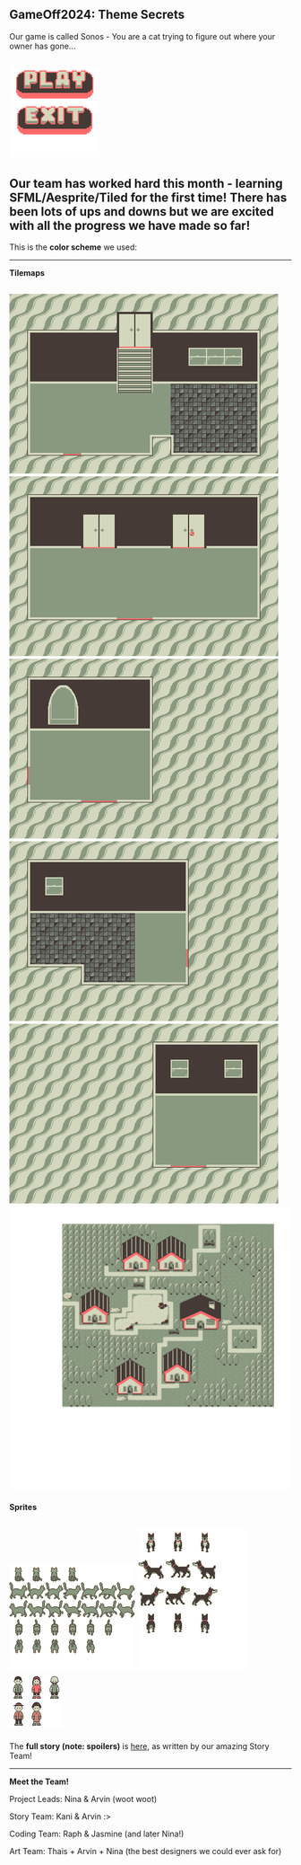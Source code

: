 GameOff2024: Theme Secrets
---
Our game is called Sonos - You are a cat trying to figure out where your owner has gone...

![GameOff2024](SFMLApp/images/Main_Menu.png)
---
Our team has worked hard this month - learning SFML/Aesprite/Tiled for the first time! There has been lots of ups and downs but we are excited with all the progress we have made so far!
--
This is the **color scheme** we used: 

---
**Tilemaps**

![GameOff2024](SFMLApp/images/apartment_first_floor.png)
![GameOff2024](SFMLApp/images/apartment_second_floor.png)
![GameOff2024](SFMLApp/images/Bedroom.png)
![GameOff2024](SFMLApp/images/Bathroom.png)
![GameOff2024](SFMLApp/images/SecretRoom.png)
![GameOff2024](SFMLApp/images/whole_town.png)
---
**Sprites**

![GameOff2024](SFMLApp/images/CatSprite.png)
![GameOff2024](SFMLApp/images/DogSprite.png)
![GameOff2024](SFMLApp/images/NPCs.png)
---
The **full story (note: spoilers)** is [here](https://docs.google.com/document/d/12i3UPvNjBSSTMyAO7gYfmXxgDe7n4tVte96JigjizPM/edit?usp=sharing), as written by our amazing Story Team! 

---
**Meet the Team!**

Project Leads: Nina & Arvin (woot woot)

Story Team: Kani & Arvin :>

Coding Team: Raph & Jasmine (and later Nina!)

Art Team: Thais + Arvin + Nina (the best designers we could ever ask for)
